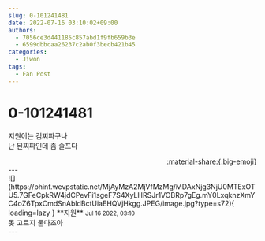 ```yaml
---
slug: 0-101241481
date: 2022-07-16 03:10:02+09:00
authors:
  - 7056ce3d441185c857abd1f9fb659b3e
  - 6599dbbcaa26237c2ab0f3becb421b45
categories:
  - Jiwon
tags:
  - Fan Post
---
```


# 0-101241481

<div class="post-container" markdown="1">
<div class="content-container md-sidebar__scrollwrap" markdown="1">

지원이는 김찌파구나<br>난 된찌파인데 좀 슬프다

</div>
</div>

<div style="text-align: right;" markdown="1">
<a href="https://weverse.io/fromis9/fanpost/0-101241481" style="text-align: right;">:material-share:{.big-emoji}</a>
</div>
---

<div class="comments-container md-sidebar__scrollwrap" markdown="1">
<div class="comment" markdown="1">
<div class='id-container' markdown="1">
![](https://phinf.wevpstatic.net/MjAyMzA2MjVfMzMg/MDAxNjg3NjU0MTExOTU5.7GFeCpkRW4jdCPevFi1sgeF7S4XyLHRSJr1VOBRp7gEg.mY0LxqknzXmYC4oZ6TpxCmdSnAbldBctUiaEHQVjHkgg.JPEG/image.jpg?type=s72){ loading=lazy }
**<span class="artist">지원</span>** <small>Jul 16 2022, 03:10</small><br>
</div>
<div class='comment-body' markdown="1">
못 고르지 둘다조아
</div>
</div>
</div>
---
